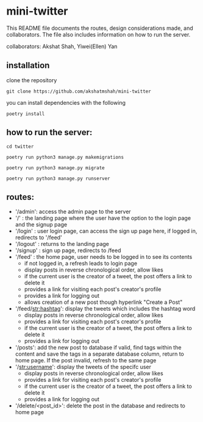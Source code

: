 # mini-twitter
This README file documents the routes, design considerations made, and collaborators. The file also includes information on how to run the server.

collaborators: Akshat Shah, Yiwei(Ellen) Yan
## installation
clone the repository
```
git clone https://github.com/akshatmshah/mini-twitter
```

you can install dependencies with the following
```
poetry install
```

## how to run the server: 

```
cd twitter

poetry run python3 manage.py makemigrations

poetry run python3 manage.py migrate

poetry run python3 manage.py runserver
```

## routes:
* '/admin': access the admin page to the server
* '/' : the landing page where the user have the option to the login page and the signup page
* '/login' :  user login page, can access the sign up page here, if logged in, redirects to '/feed'
* '/logout' : returns to the landing page 
* '/signup' : sign up page, redirects to /feed
* '/feed' : the home page, user needs to be logged in to see its contents
    * if not logged in, a refresh leads to login page
    * display posts in reverse chronological order, allow likes 
    * if the current user is the creator of a tweet, the post offers a link to delete it
    * provides a link for visiting each post's creator's profile
    * provides a link for logging out
    * allows creation of a new post though hyperlink "Create a Post"
* '/feed/<str:hashtag>': display the tweets which includes the hashtag word 
    * display posts in reverse chronological order, allow likes 
    * provides a link for visiting each post's creator's profile
    * if the current user is the creator of a tweet, the post offers a link to delete it
    * provides a link for logging out
* '/posts': add the new post to database if valid, find tags within the content and save the tags in a separate database column, return to home page. If the post invalid, refresh to the same page
* '/<str:username>': display the tweets of the specifc user
    * display posts in reverse chronological order, allow likes 
    * provides a link for visiting each post's creator's profile
    * if the current user is the creator of a tweet, the post offers a link to delete it
    * provides a link for logging out
* '/delete/<post_id>': delete the post in the database and redirects to home page


